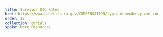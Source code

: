```yaml
---
title: Survivor DIC Rates
href: https://www.benefits.va.gov/COMPENSATION/types-dependency_and_indemnity.asp
order: 12
collection: burials
spoke: More Resources
---
```

